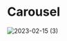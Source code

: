 # Carousel
 
![2023-02-15 (3)](https://user-images.githubusercontent.com/111579457/219044100-4d898876-9a20-4547-8754-5288a9602ee2.png)
